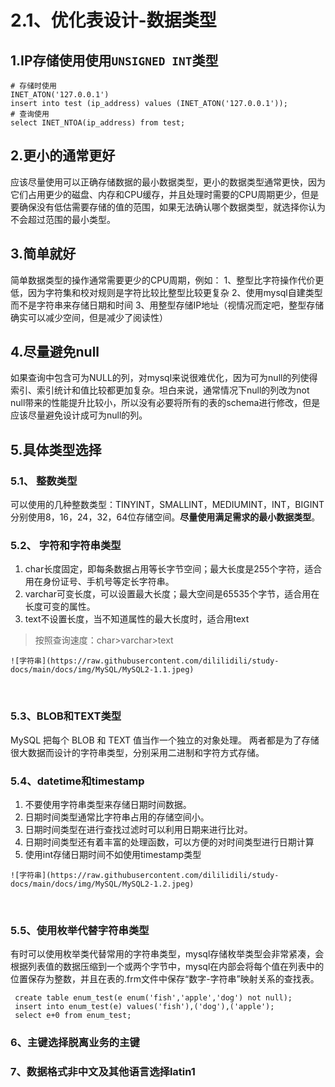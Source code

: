 # 2.1、优化表设计-数据类型

## 1.IP存储使用使用`UNSIGNED INT`类型

```
# 存储时使用
INET_ATON('127.0.0.1')
insert into test (ip_address) values (INET_ATON('127.0.0.1'));
# 查询使用
select INET_NTOA(ip_address) from test;
```

## 2.更小的通常更好

​		应该尽量使用可以正确存储数据的最小数据类型，更小的数据类型通常更快，因为它们占用更少的磁盘、内存和CPU缓存，并且处理时需要的CPU周期更少，但是要确保没有低估需要存储的值的范围，如果无法确认哪个数据类型，就选择你认为不会超过范围的最小类型。

## 3.简单就好

简单数据类型的操作通常需要更少的CPU周期，例如：
1、整型比字符操作代价更低，因为字符集和校对规则是字符比较比整型比较更复杂
2、使用mysql自建类型而不是字符串来存储日期和时间
3、用整型存储IP地址（视情况而定吧，整型存储确实可以减少空间，但是减少了阅读性）

## 4.尽量避免null

​		如果查询中包含可为NULL的列，对mysql来说很难优化，因为可为null的列使得索引、索引统计和值比较都更加复杂。坦白来说，通常情况下null的列改为not null带来的性能提升比较小，所以没有必要将所有的表的schema进行修改，但是应该尽量避免设计成可为null的列。

## 5.具体类型选择

### 5.1、 整数类型

可以使用的几种整数类型：TINYINT，SMALLINT，MEDIUMINT，INT，BIGINT分别使用8，16，24，32，64位存储空间。**尽量使用满足需求的最小数据类型**。

### 5.2、 字符和字符串类型

1. char长度固定，即每条数据占用等长字节空间；最大长度是255个字符，适合用在身份证号、手机号等定长字符串。
2. varchar可变长度，可以设置最大长度；最大空间是65535个字节，适合用在长度可变的属性。
3. text不设置长度，当不知道属性的最大长度时，适合用text

> 按照查询速度：char>varchar>text

```
![字符串](https://raw.githubusercontent.com/dililidili/study-docs/main/docs/img/MySQL/MySQL2-1.1.jpeg)
```

<br/>

### 5.3、BLOB和TEXT类型

MySQL 把每个 BLOB 和 TEXT 值当作一个独立的对象处理。
两者都是为了存储很大数据而设计的字符串类型，分别采用二进制和字符方式存储。

### 5.4、datetime和timestamp

1. 不要使用字符串类型来存储日期时间数据。
2. 日期时间类型通常比字符串占用的存储空间小。
3. 日期时间类型在进行查找过滤时可以利用日期来进行比对。
4. 日期时间类型还有着丰富的处理函数，可以方便的对时间类型进行日期计算
5. 使用int存储日期时间不如使用timestamp类型

```
![字符串](https://raw.githubusercontent.com/dililidili/study-docs/main/docs/img/MySQL/MySQL2-1.2.jpeg)
```

<br/>

### 5.5、使用枚举代替字符串类型

​		有时可以使用枚举类代替常用的字符串类型，mysql存储枚举类型会非常紧凑，会根据列表值的数据压缩到一个或两个字节中，mysql在内部会将每个值在列表中的位置保存为整数，并且在表的.frm文件中保存“数字-字符串”映射关系的查找表。

```
 create table enum_test(e enum('fish','apple','dog') not null);
 insert into enum_test(e) values('fish'),('dog'),('apple');
 select e+0 from enum_test;
```

### 6、主键选择脱离业务的主键

### 7、数据格式非中文及其他语言选择latin1

